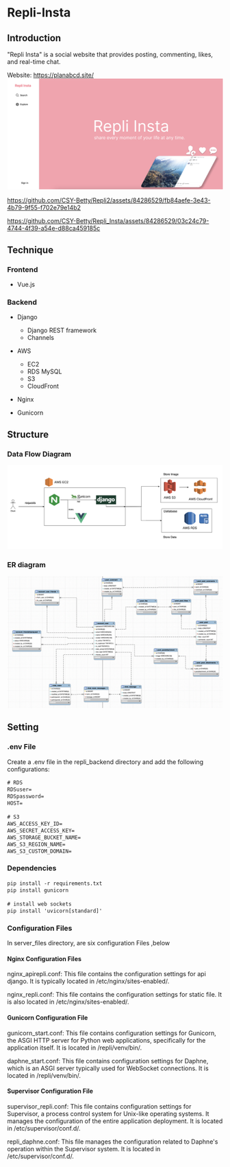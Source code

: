 # Repli-Insta

## Introduction

"Repli Insta" is a social website that provides posting, commenting, likes, and real-time chat.

Website: https://planabcd.site/
![index](./docs/index.png)

https://github.com/CSY-Betty/Repli2/assets/84286529/fb84aefe-3e43-4b79-9f55-f702e79e14b2

https://github.com/CSY-Betty/Repli_Insta/assets/84286529/03c24c79-4744-4f39-a54e-d88ca459185c



## Technique

### Frontend

-   Vue.js

### Backend

-   Django

    -   Django REST framework
    -   Channels

-   AWS

    -   EC2
    -   RDS MySQL
    -   S3
    -   CloudFront

-   Nginx
-   Gunicorn

## Structure

### Data Flow Diagram

![creat_post](./docs/structure.png)

### ER diagram

![er_model](./docs/ER_diagram.png)

## Setting

### .env File

Create a .env file in the repli_backend directory and add the following configurations:

```
# RDS
RDSuser=
RDSpassword=
HOST=

# S3
AWS_ACCESS_KEY_ID=
AWS_SECRET_ACCESS_KEY=
AWS_STORAGE_BUCKET_NAME=
AWS_S3_REGION_NAME=
AWS_S3_CUSTOM_DOMAIN=
```

### Dependencies

```shell
pip install -r requirements.txt
pip install gunicorn

# install web sockets
pip install 'uvicorn[standard]'
```

### Configuration Files

In server_files directory, are six configuration Files ,below

#### Nginx Configuration Files

nginx_apirepli.conf: This file contains the configuration settings for api django. It is typically located in /etc/nginx/sites-enabled/.

nginx_repli.conf: This file contains the configuration settings for static file. It is also located in /etc/nginx/sites-enabled/.

#### Gunicorn Configuration File

gunicorn_start.conf: This file contains configuration settings for Gunicorn, the ASGI HTTP server for Python web applications, specifically for the application itself. It is located in /repli/venv/bin/.

daphne_start.conf: This file contains configuration settings for Daphne, which is an ASGI server typically used for WebSocket connections. It is located in /repli/venv/bin/.

#### Supervisor Configuration File

supervisor_repli.conf: This file contains configuration settings for Supervisor, a process control system for Unix-like operating systems. It manages the configuration of the entire application deployment. It is located in /etc/supervisor/conf.d/.

repli_daphne.conf: This file manages the configuration related to Daphne's operation within the Supervisor system. It is located in /etc/supervisor/conf.d/.

